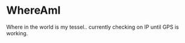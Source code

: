 WhereAmI
========

Where in the world is my tessel.. currently checking on IP until GPS is working.
